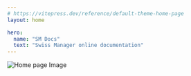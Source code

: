 ```yaml
---
# https://vitepress.dev/reference/default-theme-home-page
layout: home

hero:
  name: "SM Docs"
  text: "Swiss Manager online documentation"
---
```


![Home page Image](/1.png)
